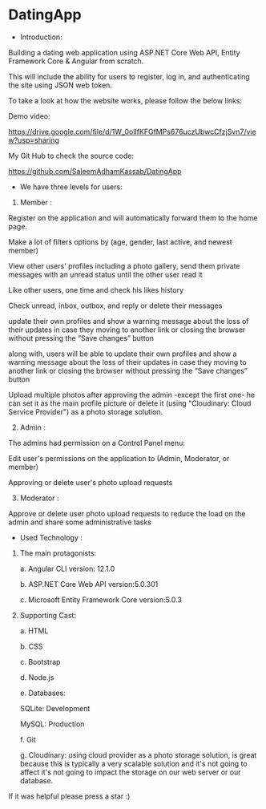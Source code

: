 # DatingApp
- Introduction:

Building a dating web application using ASP.NET Core Web API, Entity Framework Core & Angular from scratch.

This will include the ability for users to register, log in, and authenticating the site using JSON web token.

To take a look at how the website works, please follow the below links:

Demo video:

https://drive.google.com/file/d/1W_0olIfKFGfMPs676uczUbwcCfzjSvn7/view?usp=sharing

My Git Hub to check the source code: 

https://github.com/SaleemAdhamKassab/DatingApp



- We have three levels for users:
1.	Member :

Register on the application and will automatically forward them to the home page.

Make a lot of filters options by (age, gender, last active, and newest member) 

View other users' profiles including a photo gallery, send them private messages with an unread status until the other user read it

Like other users, one time and check his likes history 

Check unread, inbox, outbox, and reply or delete their messages

update their own profiles and show a warning message about the loss of their updates in case they moving to another link or closing the browser without pressing the “Save changes” button

along with, users will be able to update their own profiles and show a warning message about the loss of their updates in case they moving to another link or closing the browser without pressing the “Save changes” button

Upload multiple photos after approving the admin -except the first one- he can set it as the main profile picture or delete it (using "Cloudinary: Cloud Service Provider") as a photo storage solution.


2.	Admin :

The admins had permission on a Control Panel menu: 

Edit user's permissions on the application to (Admin, Moderator, or member)

Approving or delete user's photo upload requests

3.	Moderator :

Approve or delete user photo upload requests to reduce the load on the admin and share some administrative tasks

-  	Used Technology :

1.	The main protagonists:

      a.	Angular CLI version: 12.1.0
   
      b.	ASP.NET Core Web API version:5.0.301
   
      c.	Microsoft Entity Framework Core version:5.0.3
   

2.	Supporting Cast:

    a.	HTML

    b.	CSS

    c.	Bootstrap

    d.	Node.js

    e.	Databases:

     SQLite: Development

     MySQL: Production

    f.	Git

    g.	Cloudinary: using cloud provider as a photo storage solution, is great because this is typically a very scalable solution and it's not going to affect it's not going to impact the storage on our web server or our database.


If it was helpful please press a star :)



